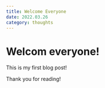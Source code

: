```yaml
---
title: Welcome Everyone
date: 2022.03.26
category: thoughts
---
```


# Welcom everyone!

This is my first blog post!

Thank you for reading!
